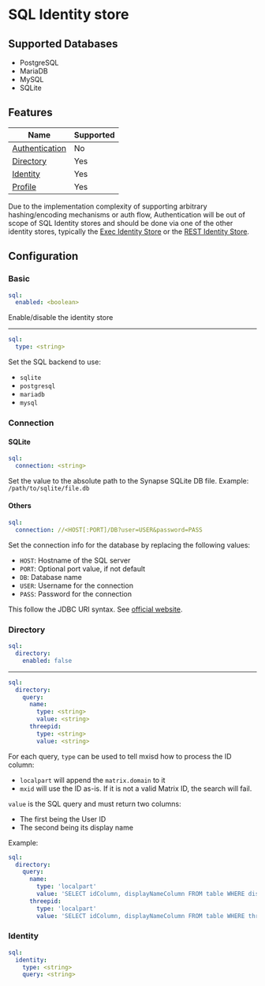 # SQL Identity store
## Supported Databases
- PostgreSQL
- MariaDB
- MySQL
- SQLite

## Features
|                       Name                      | Supported |
|-------------------------------------------------|-----------|
| [Authentication](../features/authentication.md) | No        |
| [Directory](../features/directory.md)           | Yes       |
| [Identity](../features/identity.md)             | Yes       |
| [Profile](../features/profile.md)               | Yes       |

Due to the implementation complexity of supporting arbitrary hashing/encoding mechanisms or auth flow, Authentication
will be out of scope of SQL Identity stores and should be done via one of the other identity stores, typically
the [Exec Identity Store](exec.md) or the [REST Identity Store](rest.md).

## Configuration
### Basic
```yaml
sql:
  enabled: <boolean>
```
Enable/disable the identity store

---

```yaml
sql:
  type: <string>
```
Set the SQL backend to use:
- `sqlite`
- `postgresql`
- `mariadb`
- `mysql`

### Connection
#### SQLite
```yaml
sql:
  connection: <string>
```
Set the value to the absolute path to the Synapse SQLite DB file.
Example: `/path/to/sqlite/file.db`

#### Others
```yaml
sql:
  connection: //<HOST[:PORT]/DB?user=USER&password=PASS
```
Set the connection info for the database by replacing the following values:
- `HOST`: Hostname of the SQL server
- `PORT`: Optional port value, if not default
- `DB`: Database name
- `USER`: Username for the connection
- `PASS`: Password for the connection

This follow the JDBC URI syntax. See [official website](https://docs.oracle.com/javase/tutorial/jdbc/basics/connecting.html#db_connection_url).

### Directory
```yaml
sql:
  directory:
    enabled: false
```

---

```yaml
sql:
  directory:
    query:
      name:
        type: <string>
        value: <string>
      threepid:
        type: <string>
        value: <string>
```
For each query, `type` can be used to tell mxisd how to process the ID column:
- `localpart` will append the `matrix.domain` to it
- `mxid` will use the ID as-is. If it is not a valid Matrix ID, the search will fail.

`value` is the SQL query and must return two columns:
- The first being the User ID
- The second being its display name

Example:
```yaml
sql:
  directory:
    query:
      name:
        type: 'localpart'
        value: 'SELECT idColumn, displayNameColumn FROM table WHERE displayNameColumn LIKE ?'
      threepid:
        type: 'localpart'
        value: 'SELECT idColumn, displayNameColumn FROM table WHERE threepidColumn LIKE ?'
```

### Identity
```yaml
sql:
  identity:
    type: <string>
    query: <string>
```
